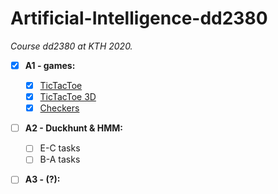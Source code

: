 # Artificial-Intelligence-dd2380
_Course dd2380 at KTH 2020._
- [X] __A1 - games:__
    - [X] [TicTacToe](https://github.com/JqkerN/Artificial-Intelligence-dd2380/tree/master/A1_games/TTT)
    - [X] [TicTacToe 3D](https://github.com/JqkerN/Artificial-Intelligence-dd2380/tree/master/A1_games/TTT3D)
    - [X] [Checkers](https://github.com/JqkerN/Artificial-Intelligence-dd2380/tree/master/A1_games/TTT)
- [ ] __A2 - Duckhunt & HMM:__ 
    - [ ] E-C tasks
    - [ ] B-A tasks
- [ ] __A3 - (?):__ 


